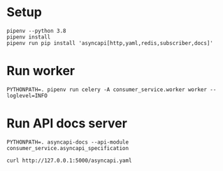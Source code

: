# Setup
```
pipenv --python 3.8
pipenv install
pipenv run pip install 'asyncapi[http,yaml,redis,subscriber,docs]'
```

# Run worker
```
PYTHONPATH=. pipenv run celery -A consumer_service.worker worker --loglevel=INFO
```

# Run API docs server 
```
PYTHONPATH=. asyncapi-docs --api-module consumer_service.asyncapi_specification

curl http://127.0.0.1:5000/asyncapi.yaml
```
